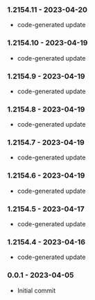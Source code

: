 ### 1.2154.11 - 2023-04-20

- code-generated update

### 1.2154.10 - 2023-04-19

- code-generated update

### 1.2154.9 - 2023-04-19

- code-generated update

### 1.2154.8 - 2023-04-19

- code-generated update

### 1.2154.7 - 2023-04-19

- code-generated update

### 1.2154.6 - 2023-04-19

- code-generated update

### 1.2154.5 - 2023-04-17

- code-generated update

### 1.2154.4 - 2023-04-16

- code-generated update

### 0.0.1 - 2023-04-05

- Initial commit